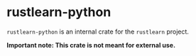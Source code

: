 # rustlearn-python

`rustlearn-python` is an internal crate for the `rustlearn` project. 

<b>Important note: This crate is not meant for external use.</b>
